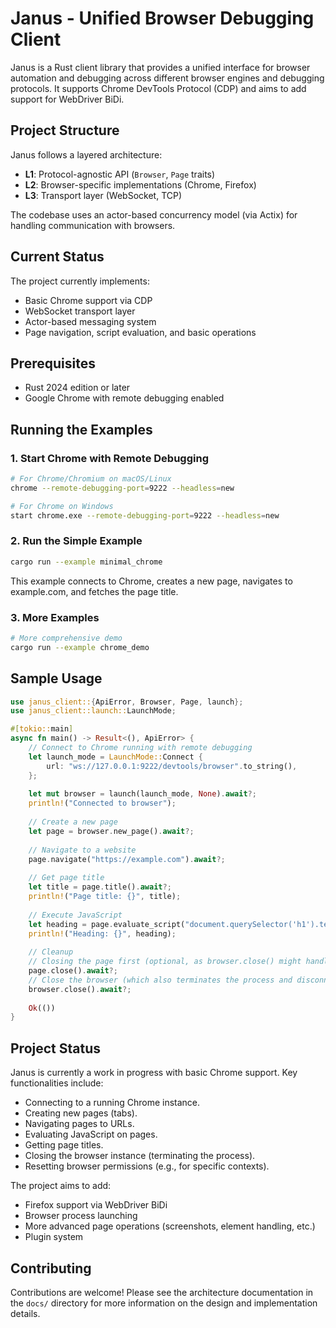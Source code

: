 # Janus - Unified Browser Debugging Client

Janus is a Rust client library that provides a unified interface for browser automation and debugging across different browser engines and debugging protocols. It supports Chrome DevTools Protocol (CDP) and aims to add support for WebDriver BiDi.

## Project Structure

Janus follows a layered architecture:

- **L1**: Protocol-agnostic API (`Browser`, `Page` traits)
- **L2**: Browser-specific implementations (Chrome, Firefox)
- **L3**: Transport layer (WebSocket, TCP)

The codebase uses an actor-based concurrency model (via Actix) for handling communication with browsers.

## Current Status

The project currently implements:

- Basic Chrome support via CDP
- WebSocket transport layer
- Actor-based messaging system
- Page navigation, script evaluation, and basic operations

## Prerequisites

- Rust 2024 edition or later
- Google Chrome with remote debugging enabled

## Running the Examples

### 1. Start Chrome with Remote Debugging

```bash
# For Chrome/Chromium on macOS/Linux
chrome --remote-debugging-port=9222 --headless=new

# For Chrome on Windows
start chrome.exe --remote-debugging-port=9222 --headless=new
```

### 2. Run the Simple Example

```bash
cargo run --example minimal_chrome
```

This example connects to Chrome, creates a new page, navigates to example.com, and fetches the page title.

### 3. More Examples

```bash
# More comprehensive demo
cargo run --example chrome_demo
```

## Sample Usage

```rust
use janus_client::{ApiError, Browser, Page, launch};
use janus_client::launch::LaunchMode;

#[tokio::main]
async fn main() -> Result<(), ApiError> {
    // Connect to Chrome running with remote debugging
    let launch_mode = LaunchMode::Connect {
        url: "ws://127.0.0.1:9222/devtools/browser".to_string(),
    };
    
    let mut browser = launch(launch_mode, None).await?;
    println!("Connected to browser");
    
    // Create a new page
    let page = browser.new_page().await?;
    
    // Navigate to a website
    page.navigate("https://example.com").await?;
    
    // Get page title
    let title = page.title().await?;
    println!("Page title: {}", title);
    
    // Execute JavaScript
    let heading = page.evaluate_script("document.querySelector('h1').textContent").await?;
    println!("Heading: {}", heading);
    
    // Cleanup
    // Closing the page first (optional, as browser.close() might handle this)
    page.close().await?; 
    // Close the browser (which also terminates the process and disconnects)
    browser.close().await?;
    
    Ok(())
}
```

## Project Status

Janus is currently a work in progress with basic Chrome support. Key functionalities include:
- Connecting to a running Chrome instance.
- Creating new pages (tabs).
- Navigating pages to URLs.
- Evaluating JavaScript on pages.
- Getting page titles.
- Closing the browser instance (terminating the process).
- Resetting browser permissions (e.g., for specific contexts).

The project aims to add:

- Firefox support via WebDriver BiDi
- Browser process launching
- More advanced page operations (screenshots, element handling, etc.)
- Plugin system

## Contributing

Contributions are welcome! Please see the architecture documentation in the `docs/` directory for more information on the design and implementation details.